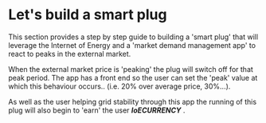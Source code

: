 # Let's build a smart plug
This section provides a step by step guide to building a 'smart plug' that will leverage the Internet of Energy and a 'market demand management app' to react to peaks in the external market.

When the external market price is 'peaking' the plug will switch off for that peak period.
The app has a front end so the user can set the 'peak' value at which this behaviour occurs.. (i.e. 20% over average price, 30%...).

As well as the user helping grid stability through this app the running of this plug will also begin to 'earn' the user ***IoECURRENCY*** .
